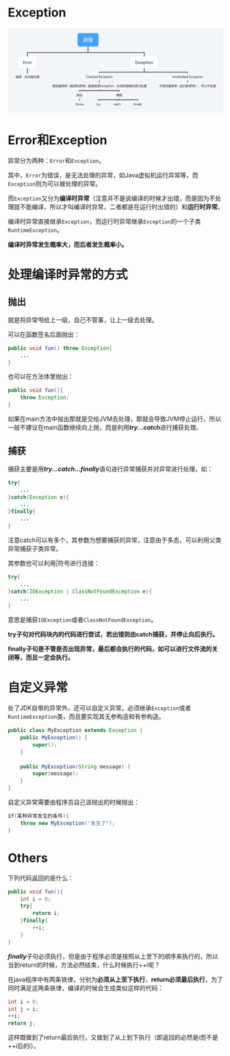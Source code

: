 # Exception

![Exception](Exception.png)

# Error和Exception

异常分为两种：`Error`和`Exception`。

其中，`Error`为错误，是无法处理的异常，如Java虚拟机运行异常等，而`Exception`则为可以被处理的异常。

而`Exception`又分为**编译时异常**（注意并不是说编译的时候才出错，而是因为不处理就不能编译，所以才叫编译时异常，二者都是在运行时出错的）和**运行时异常**。

编译时异常直接继承`Exception`，而运行时异常继承`Exception`的一个子类`RuntimeException`。

**编译时异常发生概率大，而后者发生概率小。**

# 处理编译时异常的方式

## 抛出

就是将异常甩给上一级，自己不管事，让上一级去处理。

可以在函数签名后面抛出：

~~~java
public void fun() throw Exception{
	...
}
~~~

也可以在方法体里抛出：

~~~java
public void fun(){
    throw Exception;
}
~~~

如果在main方法中抛出那就是交给JVM去处理，那就会导致JVM停止运行，所以一般不建议在main函数继续向上抛，而是利用***try...catch***进行捕获处理。

## 捕获

捕获主要是用***try...catch...finally***语句进行异常捕获并对异常进行处理，如：

~~~java
try{
	...
}catch(Exception e){
	...
}finally{
	...
}
~~~

注意catch可以有多个，其参数为想要捕获的异常，注意由于多态，可以利用父类异常捕获子类异常。

其参数也可以利用|符号进行连接：

~~~java
try{
	...
}catch(IOException | ClassNotFoundException e){
    ...
}
~~~

意思是捕获`IOException`或者`ClassNotFoundException`。

**try子句对代码块内的代码进行尝试，若出错则由catch捕获，并停止向后执行。**

**finally子句是不管是否出现异常，最后都会执行的代码，如可以进行文件流的关闭等，而且一定会执行。**

# 自定义异常

处了JDK自带的异常外，还可以自定义异常，必须继承`Exception`或者`RuntimeException`类，而且要实现其无参构造和有参构造。

~~~java
public class MyException extends Exception {
    public MyException() {
        super();
    }

    public MyException(String message) {
        super(message);
    }
}
~~~

自定义异常需要由程序员自己该抛出的时候抛出：

~~~java
if(某种异常发生的条件){
	throw new MyException("发生了");
}
~~~

# Others

下列代码返回的是什么：

~~~java
public void fun(){
	int i = 0;
	try{
		return i;
	}finally{
		++i;
	}
}
~~~

***finally***子句必须执行，但是由于程序必须是按照从上至下的顺序来执行的，所以当到return的时候，方法必然结束，什么时候执行++i呢？

在java程序中有两条铁律，分别为**必须从上至下执行**，**return必须最后执行**，为了同时满足这两条铁律，编译的时候会生成类似这样的代码：

~~~java
int i = 0;
int j = i;
++i;
return j;
~~~

这样既做到了return最后执行，又做到了从上到下执行（即返回的必然是i而不是++i后的i）。